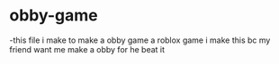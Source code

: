 # obby-game
-this file i make to make a obby game a roblox game i make this bc my friend want me make a obby for he beat it
